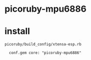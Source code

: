 # picoruby-mpu6886


# install
`picoruby/build_config/xtensa-esp.rb`

```
  conf.gem core: "picoruby-mpu6886"
```
